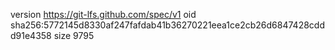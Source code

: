 version https://git-lfs.github.com/spec/v1
oid sha256:5772145d8330af247fafdab41b36270221eea1ce2cb26d6847428cddd91e4358
size 9795
